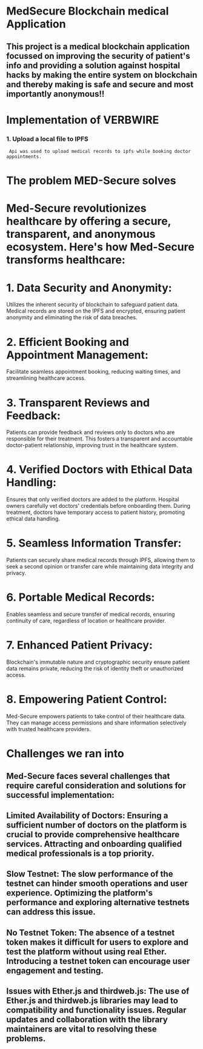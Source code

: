 # MedSecure Blockchain medical Application

## This project is a medical blockchain application focussed on improving the security of patient's info and providing a solution against hospital hacks by making the entire system on blockchain and thereby making is safe and secure and most importantly anonymous!!

# Implementation of VERBWIRE 

### 1. Upload a local file to IPFS 
     Api was used to upload medical records to ipfs while booking doctor appointments.

# The problem MED-Secure solves
# Med-Secure revolutionizes healthcare by offering a secure, transparent, and anonymous ecosystem. Here's how Med-Secure transforms healthcare:

# 1. Data Security and Anonymity:
Utilizes the inherent security of blockchain to safeguard patient data. Medical records are stored on the IPFS and encrypted, ensuring patient anonymity and eliminating the risk of data breaches.

# 2. Efficient Booking and Appointment Management:
Facilitate seamless appointment booking, reducing waiting times, and streamlining healthcare access.

# 3. Transparent Reviews and Feedback:
Patients can provide feedback and reviews only to doctors who are responsible for their treatment. This fosters a transparent and accountable doctor-patient relationship, improving trust in the healthcare system.

# 4. Verified Doctors with Ethical Data Handling:
Ensures that only verified doctors are added to the platform. Hospital owners carefully vet doctors' credentials before onboarding them. During treatment, doctors have temporary access to patient history, promoting ethical data handling.

# 5. Seamless Information Transfer:
Patients can securely share medical records through IPFS, allowing them to seek a second opinion or transfer care while maintaining data integrity and privacy.

# 6. Portable Medical Records:
Enables seamless and secure transfer of medical records, ensuring continuity of care, regardless of location or healthcare provider.

# 7. Enhanced Patient Privacy:
Blockchain's immutable nature and cryptographic security ensure patient data remains private, reducing the risk of identity theft or unauthorized access.

# 8. Empowering Patient Control:
Med-Secure empowers patients to take control of their healthcare data. They can manage access permissions and share information selectively with trusted healthcare providers.


# Challenges we ran into

## Med-Secure faces several challenges that require careful consideration and solutions for successful implementation:

## Limited Availability of Doctors: Ensuring a sufficient number of doctors on the platform is crucial to provide comprehensive healthcare services. Attracting and onboarding qualified medical professionals is a top priority.

## Slow Testnet: The slow performance of the testnet can hinder smooth operations and user experience. Optimizing the platform's performance and exploring alternative testnets can address this issue.

## No Testnet Token: The absence of a testnet token makes it difficult for users to explore and test the platform without using real Ether. Introducing a testnet token can encourage user engagement and testing.

## Issues with Ether.js and thirdweb.js: The use of Ether.js and thirdweb.js libraries may lead to compatibility and functionality issues. Regular updates and collaboration with the library maintainers are vital to resolving these problems.